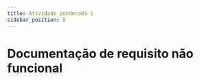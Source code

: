```yaml
---
title: Atividade ponderada 1
sidebar_position: 8
---
```


# Documentação de requisito não funcional
